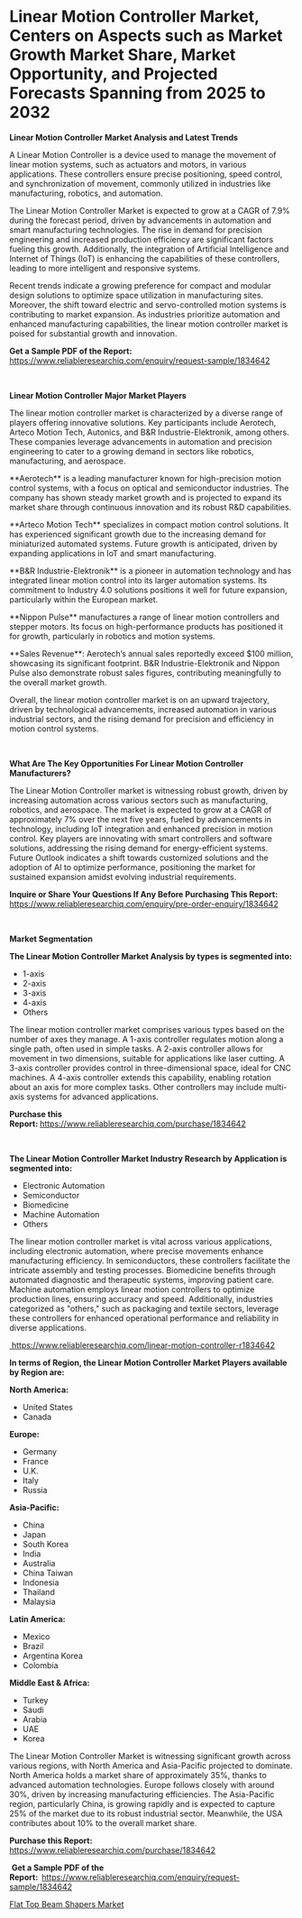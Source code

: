 <p><h1>Linear Motion Controller Market, Centers on Aspects such as Market Growth Market Share, Market Opportunity, and Projected Forecasts Spanning from 2025 to 2032</h1></p><p><strong>Linear Motion Controller Market Analysis and Latest Trends</strong></p>
<p><p>A Linear Motion Controller is a device used to manage the movement of linear motion systems, such as actuators and motors, in various applications. These controllers ensure precise positioning, speed control, and synchronization of movement, commonly utilized in industries like manufacturing, robotics, and automation.</p><p>The Linear Motion Controller Market is expected to grow at a CAGR of 7.9% during the forecast period, driven by advancements in automation and smart manufacturing technologies. The rise in demand for precision engineering and increased production efficiency are significant factors fueling this growth. Additionally, the integration of Artificial Intelligence and Internet of Things (IoT) is enhancing the capabilities of these controllers, leading to more intelligent and responsive systems. </p><p>Recent trends indicate a growing preference for compact and modular design solutions to optimize space utilization in manufacturing sites. Moreover, the shift toward electric and servo-controlled motion systems is contributing to market expansion. As industries prioritize automation and enhanced manufacturing capabilities, the linear motion controller market is poised for substantial growth and innovation.</p></p>
<p><strong>Get a Sample PDF of the Report:&nbsp;</strong> <a href="https://www.reliableresearchiq.com/enquiry/request-sample/1834642?utm_campaign=2723&utm_medium=2&utm_source=Github&utm_content=ia&utm_term=22022025&utm_id=linear-motion-controller">https://www.reliableresearchiq.com/enquiry/request-sample/1834642</a></p>
<p>&nbsp;</p>
<p><strong>Linear Motion Controller Major Market Players</strong></p>
<p><p>The linear motion controller market is characterized by a diverse range of players offering innovative solutions. Key participants include Aerotech, Arteco Motion Tech, Autonics, and B&R Industrie-Elektronik, among others. These companies leverage advancements in automation and precision engineering to cater to a growing demand in sectors like robotics, manufacturing, and aerospace.</p><p>**Aerotech** is a leading manufacturer known for high-precision motion control systems, with a focus on optical and semiconductor industries. The company has shown steady market growth and is projected to expand its market share through continuous innovation and its robust R&D capabilities.</p><p>**Arteco Motion Tech** specializes in compact motion control solutions. It has experienced significant growth due to the increasing demand for miniaturized automated systems. Future growth is anticipated, driven by expanding applications in IoT and smart manufacturing.</p><p>**B&R Industrie-Elektronik** is a pioneer in automation technology and has integrated linear motion control into its larger automation systems. Its commitment to Industry 4.0 solutions positions it well for future expansion, particularly within the European market.</p><p>**Nippon Pulse** manufactures a range of linear motion controllers and stepper motors. Its focus on high-performance products has positioned it for growth, particularly in robotics and motion systems.</p><p>**Sales Revenue**: Aerotech’s annual sales reportedly exceed $100 million, showcasing its significant footprint. B&R Industrie-Elektronik and Nippon Pulse also demonstrate robust sales figures, contributing meaningfully to the overall market growth.</p><p>Overall, the linear motion controller market is on an upward trajectory, driven by technological advancements, increased automation in various industrial sectors, and the rising demand for precision and efficiency in motion control systems.</p></p>
<p>&nbsp;</p>
<p><strong>What Are The Key Opportunities For Linear Motion Controller Manufacturers?</strong></p>
<p><p>The Linear Motion Controller market is witnessing robust growth, driven by increasing automation across various sectors such as manufacturing, robotics, and aerospace. The market is expected to grow at a CAGR of approximately 7% over the next five years, fueled by advancements in technology, including IoT integration and enhanced precision in motion control. Key players are innovating with smart controllers and software solutions, addressing the rising demand for energy-efficient systems. Future Outlook indicates a shift towards customized solutions and the adoption of AI to optimize performance, positioning the market for sustained expansion amidst evolving industrial requirements.</p></p>
<p><strong>Inquire or Share Your Questions If Any Before Purchasing This Report:</strong> <a href="https://www.reliableresearchiq.com/enquiry/pre-order-enquiry/1834642?utm_campaign=2723&utm_medium=2&utm_source=Github&utm_content=ia&utm_term=22022025&utm_id=linear-motion-controller">https://www.reliableresearchiq.com/enquiry/pre-order-enquiry/1834642</a></p>
<p>&nbsp;</p>
<p><strong>Market Segmentation</strong></p>
<p><strong>The Linear Motion Controller Market Analysis by types is segmented into:</strong></p>
<p><ul><li>1-axis</li><li>2-axis</li><li>3-axis</li><li>4-axis</li><li>Others</li></ul></p>
<p><p>The linear motion controller market comprises various types based on the number of axes they manage. A 1-axis controller regulates motion along a single path, often used in simple tasks. A 2-axis controller allows for movement in two dimensions, suitable for applications like laser cutting. A 3-axis controller provides control in three-dimensional space, ideal for CNC machines. A 4-axis controller extends this capability, enabling rotation about an axis for more complex tasks. Other controllers may include multi-axis systems for advanced applications.</p></p>
<p><strong>Purchase this Report:&nbsp;</strong><a href="https://www.reliableresearchiq.com/purchase/1834642?utm_campaign=2723&utm_medium=2&utm_source=Github&utm_content=ia&utm_term=22022025&utm_id=linear-motion-controller">https://www.reliableresearchiq.com/purchase/1834642</a></p>
<p>&nbsp;</p>
<p><strong>The Linear Motion Controller Market Industry Research by Application is segmented into:</strong></p>
<p><ul><li>Electronic Automation</li><li>Semiconductor</li><li>Biomedicine</li><li>Machine Automation</li><li>Others</li></ul></p>
<p><p>The linear motion controller market is vital across various applications, including electronic automation, where precise movements enhance manufacturing efficiency. In semiconductors, these controllers facilitate the intricate assembly and testing processes. Biomedicine benefits through automated diagnostic and therapeutic systems, improving patient care. Machine automation employs linear motion controllers to optimize production lines, ensuring accuracy and speed. Additionally, industries categorized as "others," such as packaging and textile sectors, leverage these controllers for enhanced operational performance and reliability in diverse applications.</p></p>
<p><a href="https://www.reliableresearchiq.com/linear-motion-controller-r1834642?utm_campaign=2723&utm_medium=2&utm_source=Github&utm_content=ia&utm_term=22022025&utm_id=linear-motion-controller">&nbsp;https://www.reliableresearchiq.com/linear-motion-controller-r1834642</a></p>
<p><strong>In terms of Region, the Linear Motion Controller Market Players available by Region are:</strong></p>
<p>
    <p> <strong> North America: </strong>
        <ul>
            <li>United States</li>
            <li>Canada</li>
        </ul>
        </p> 
    <p> <strong> Europe: </strong>
        <ul>
            <li>Germany</li>
            <li>France</li>
            <li>U.K.</li>
            <li>Italy</li>
            <li>Russia</li>
        </ul>
        </p> 
    <p> <strong> Asia-Pacific: </strong>
        <ul>
            <li>China</li>
            <li>Japan</li>
            <li>South Korea</li>
            <li>India</li>
            <li>Australia</li>
            <li>China Taiwan</li>
            <li>Indonesia</li>
            <li>Thailand</li>
            <li>Malaysia</li>
        </ul>
        </p> 
    <p> <strong> Latin America: </strong>
        <ul>
            <li>Mexico</li>
            <li>Brazil</li>
            <li>Argentina Korea</li>
            <li>Colombia</li>
        </ul>
        </p> 
    <p> <strong> Middle East & Africa: </strong>
        <ul>
            <li>Turkey</li>
            <li>Saudi</li>
            <li>Arabia</li>
            <li>UAE</li>
            <li>Korea</li>
        </ul>
    </p>
    </p>
<p><p>The Linear Motion Controller Market is witnessing significant growth across various regions, with North America and Asia-Pacific projected to dominate. North America holds a market share of approximately 35%, thanks to advanced automation technologies. Europe follows closely with around 30%, driven by increasing manufacturing efficiencies. The Asia-Pacific region, particularly China, is growing rapidly and is expected to capture 25% of the market due to its robust industrial sector. Meanwhile, the USA contributes about 10% to the overall market share.</p></p>
<p><strong>Purchase this Report: </strong><a href="https://www.reliableresearchiq.com/purchase/1834642?utm_campaign=2723&utm_medium=2&utm_source=Github&utm_content=ia&utm_term=22022025&utm_id=linear-motion-controller">https://www.reliableresearchiq.com/purchase/1834642</a></p>
<p>&nbsp;<strong>Get a Sample PDF of the Report:&nbsp;&nbsp;</strong><a href="https://www.reliableresearchiq.com/enquiry/request-sample/1834642?utm_campaign=2723&utm_medium=2&utm_source=Github&utm_content=ia&utm_term=22022025&utm_id=linear-motion-controller">https://www.reliableresearchiq.com/enquiry/request-sample/1834642</a></p>
<p><strong></strong></p>
<p><p><a href="https://github.com/buqjavesora/Market-Research-Report-List-1/blob/main/flat-top-beam-shapers-market.md?utm_campaign=2723&utm_medium=2&utm_source=Github&utm_content=ia&utm_term=22022025&utm_id=linear-motion-controller">Flat Top Beam Shapers Market</a></p></p>